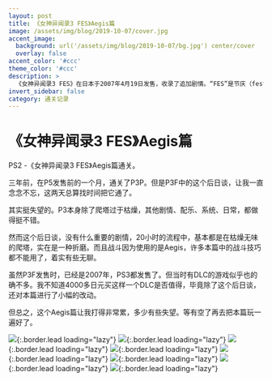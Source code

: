```yaml
---
layout: post
title: 《女神异闻录3 FES》Aegis篇
image: /assets/img/blog/2019-10-07/cover.jpg
accent_image: 
  background: url('/assets/img/blog/2019-10-07/bg.jpg') center/cover
  overlay: false
accent_color: '#ccc'
theme_color: '#ccc'
description: >
  《女神异闻录3 FES》在日本于2007年4月19日发售，收录了追加剧情。“FES”是节庆（festival）的简称。收录描述女神异闻录3结束后的新故事“Episode Aegis”，而正编“Episode Yourself”追加各种各样的新要素，亦可以继承女神异闻录3的一部分游戏记录。
invert_sidebar: false
category: 通关记录
---
```


# 《女神异闻录3 FES》Aegis篇

PS2 -《女神异闻录3 FES》Aegis篇通关。

三年前，在P5发售前的一个月，通关了P3P。但是P3F中的这个后日谈，让我一直念念不忘，这两天总算找时间把它通了。

其实挺失望的。P3本身除了爬塔过于枯燥，其他剧情、配乐、系统、日常，都做得挺不错。

然而这个后日谈，没有什么重要的剧情，20小时的流程中，基本都是在枯燥无味的爬塔，实在是一种折磨。而且战斗因为使用的是Aegis，许多本篇中的战斗技巧都不能用了，着实有些无聊。

虽然P3F发售时，已经是2007年，PS3都发售了。但当时有DLC的游戏似乎也的确不多。我不知道4000多日元买这样一个DLC是否值得，毕竟除了这个后日谈，还对本篇进行了小幅的改动。

但总之，这个Aegis篇让我打得非常累，多少有些失望。等有空了再去把本篇玩一遍好了。

![](/assets/img/blog/2019-10-07/1.jpg){:.border.lead loading="lazy"}
![](/assets/img/blog/2019-10-07/2.jpg){:.border.lead loading="lazy"}
![](/assets/img/blog/2019-10-07/3.jpg){:.border.lead loading="lazy"}
![](/assets/img/blog/2019-10-07/4.jpg){:.border.lead loading="lazy"}
![](/assets/img/blog/2019-10-07/5.jpg){:.border.lead loading="lazy"}
![](/assets/img/blog/2019-10-07/6.jpg){:.border.lead loading="lazy"}
![](/assets/img/blog/2019-10-07/7.jpg){:.border.lead loading="lazy"}
![](/assets/img/blog/2019-10-07/8.jpg){:.border.lead loading="lazy"}


